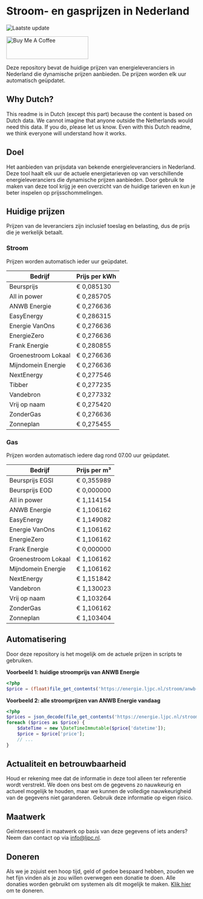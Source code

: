# Stroom- en gasprijzen in Nederland

![Laatste update](https://img.shields.io/badge/laatste%20update-2023--09--14%2012%3A00%20CET-brightgreen)

<a href="https://www.buymeacoffee.com/Lars-" target="_blank"><img src="https://cdn.buymeacoffee.com/buttons/v2/default-orange.png" alt="Buy Me A Coffee" height="60" style="height: 60px !important;width: 217px !important;" ></a>

Deze repository bevat de huidige prijzen van energieleveranciers in Nederland die dynamische prijzen aanbieden. De prijzen worden elk uur automatisch geüpdatet.

## Why Dutch?

This readme is in Dutch (except this part) because the content is based on Dutch data. We cannot imagine that anyone outside the Netherlands would need this data. If you do, please let us know. Even with this Dutch readme, we think
everyone will understand how it works.

## Doel

Het aanbieden van prijsdata van bekende energieleveranciers in Nederland. Deze tool haalt elk uur de actuele energietarieven op van verschillende energieleveranciers die dynamische prijzen aanbieden. Door gebruik te maken van deze tool
krijg je een overzicht van de huidige tarieven en kun je beter inspelen op prijsschommelingen.

## Huidige prijzen

Prijzen van de leveranciers zijn inclusief toeslag en belasting, dus de prijs die je werkelijk betaalt.

### Stroom

Prijzen worden automatisch ieder uur geüpdatet.

 Bedrijf | Prijs per kWh 
---------|---------------
Beursprijs | € 0,085130
All in power | € 0,285705
ANWB Energie | € 0,276636
EasyEnergy | € 0,286315
Energie VanOns | € 0,276636
EnergieZero | € 0,276636
Frank Energie | € 0,280855
Groenestroom Lokaal | € 0,276636
Mijndomein Energie | € 0,276636
NextEnergy | € 0,277546
Tibber | € 0,277235
Vandebron | € 0,277332
Vrij op naam | € 0,275420
ZonderGas | € 0,276636
Zonneplan | € 0,275455


### Gas

Prijzen worden automatisch iedere dag rond 07.00 uur geüpdatet.

 Bedrijf | Prijs per m³ 
---------|--------------
Beursprijs EGSI | € 0,355989
Beursprijs EOD | € 0,000000
All in power | € 1,114154
ANWB Energie | € 1,106162
EasyEnergy | € 1,149082
Energie VanOns | € 1,106162
EnergieZero | € 1,106162
Frank Energie | € 0,000000
Groenestroom Lokaal | € 1,106162
Mijndomein Energie | € 1,106162
NextEnergy | € 1,151842
Vandebron | € 1,130023
Vrij op naam | € 1,103264
ZonderGas | € 1,106162
Zonneplan | € 1,103404


## Automatisering

Door deze repository is het mogelijk om de actuele prijzen in scripts te gebruiken.

**Voorbeeld 1: huidige stroomprijs van ANWB Energie**

```php
<?php
$price = (float)file_get_contents('https://energie.ljpc.nl/stroom/anwb-energie-nu.txt');

```

**Voorbeeld 2: alle stroomprijzen van ANWB Energie vandaag**

```php
<?php
$prices = json_decode(file_get_contents('https://energie.ljpc.nl/stroom/all-in-power-vandaag.json'),true);
foreach ($prices as $price) {
    $dateTime = new \DateTimeImmutable($price['datetime']);
    $price = $price['price'];
    // ...
}
```

## Actualiteit en betrouwbaarheid

Houd er rekening mee dat de informatie in deze tool alleen ter referentie wordt verstrekt. We doen ons best om de gegevens zo nauwkeurig en actueel mogelijk te houden, maar we kunnen de volledige nauwkeurigheid van de gegevens niet
garanderen. Gebruik deze informatie op eigen risico.

## Maatwerk

Geïnteresseerd in maatwerk op basis van deze gegevens of iets anders? Neem dan contact op
via [info@ljpc.nl](mailto:info@ljpc.nl?subject=Energie%20prijzen).

## Doneren

Als we je zojuist een hoop tijd, geld of gedoe bespaard hebben, zouden we het fijn vinden als je zou willen overwegen een
donatie te doen. Alle donaties worden gebruikt om systemen als dit mogelijk te
maken. [Klik hier](https://www.buymeacoffee.com/Lars-) om te doneren.
